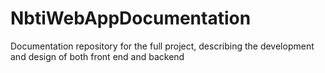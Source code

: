 # NbtiWebAppDocumentation
Documentation repository for the full project, describing the development and design of both front end and backend
